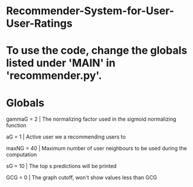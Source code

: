 # Recommender-System-for-User-User-Ratings

# To use the code, change the globals listed under 'MAIN' in 'recommender.py'. 

#  Globals 
gammaG = 2     | The normalizing factor used in the sigmoid normalizing function

aG = 1         | Active user we a recommending users to

maxNG = 40     | Maximum number of user neighbours to be used during the computation

sG = 10        | The top s predictions will be printed

GCG = 0        | The graph cutoff, won't show values less than GCG
